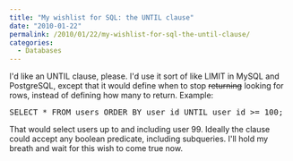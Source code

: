 ```yaml
---
title: "My wishlist for SQL: the UNTIL clause"
date: "2010-01-22"
permalink: /2010/01/22/my-wishlist-for-sql-the-until-clause/
categories:
  - Databases
---
```

I'd like an UNTIL clause, please. I'd use it sort of like LIMIT in MySQL and PostgreSQL, except that it would define when to stop <del datetime="2010-01-23T16:18:53+00:00">returning</del> looking for rows, instead of defining how many to return. Example:

<pre>SELECT * FROM users ORDER BY user_id UNTIL user_id >= 100;</pre>

That would select users up to and including user 99. Ideally the clause could accept any boolean predicate, including subqueries. I'll hold my breath and wait for this wish to come true now.
